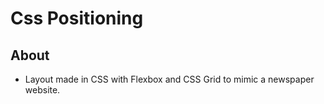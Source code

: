# Css Positioning

## About
* Layout made in CSS with Flexbox and CSS Grid to mimic a newspaper website.
